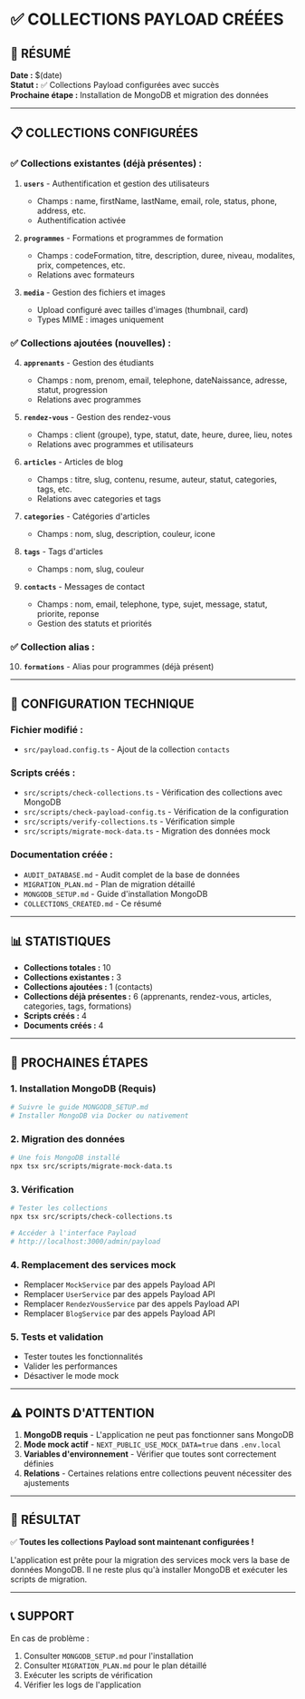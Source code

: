 # ✅ COLLECTIONS PAYLOAD CRÉÉES

## 🎉 RÉSUMÉ

**Date :** $(date)  
**Statut :** ✅ Collections Payload configurées avec succès  
**Prochaine étape :** Installation de MongoDB et migration des données

---

## 📋 COLLECTIONS CONFIGURÉES

### **✅ Collections existantes (déjà présentes) :**

1. **`users`** - Authentification et gestion des utilisateurs
   - Champs : name, firstName, lastName, email, role, status, phone, address, etc.
   - Authentification activée

2. **`programmes`** - Formations et programmes de formation
   - Champs : codeFormation, titre, description, duree, niveau, modalites, prix, competences, etc.
   - Relations avec formateurs

3. **`media`** - Gestion des fichiers et images
   - Upload configuré avec tailles d'images (thumbnail, card)
   - Types MIME : images uniquement

### **✅ Collections ajoutées (nouvelles) :**

4. **`apprenants`** - Gestion des étudiants
   - Champs : nom, prenom, email, telephone, dateNaissance, adresse, statut, progression
   - Relations avec programmes

5. **`rendez-vous`** - Gestion des rendez-vous
   - Champs : client (groupe), type, statut, date, heure, duree, lieu, notes
   - Relations avec programmes et utilisateurs

6. **`articles`** - Articles de blog
   - Champs : titre, slug, contenu, resume, auteur, statut, categories, tags, etc.
   - Relations avec categories et tags

7. **`categories`** - Catégories d'articles
   - Champs : nom, slug, description, couleur, icone

8. **`tags`** - Tags d'articles
   - Champs : nom, slug, couleur

9. **`contacts`** - Messages de contact
   - Champs : nom, email, telephone, type, sujet, message, statut, priorite, reponse
   - Gestion des statuts et priorités

### **✅ Collection alias :**

10. **`formations`** - Alias pour programmes (déjà présent)

---

## 🔧 CONFIGURATION TECHNIQUE

### **Fichier modifié :**

- `src/payload.config.ts` - Ajout de la collection `contacts`

### **Scripts créés :**

- `src/scripts/check-collections.ts` - Vérification des collections avec MongoDB
- `src/scripts/check-payload-config.ts` - Vérification de la configuration
- `src/scripts/verify-collections.ts` - Vérification simple
- `src/scripts/migrate-mock-data.ts` - Migration des données mock

### **Documentation créée :**

- `AUDIT_DATABASE.md` - Audit complet de la base de données
- `MIGRATION_PLAN.md` - Plan de migration détaillé
- `MONGODB_SETUP.md` - Guide d'installation MongoDB
- `COLLECTIONS_CREATED.md` - Ce résumé

---

## 📊 STATISTIQUES

- **Collections totales :** 10
- **Collections existantes :** 3
- **Collections ajoutées :** 1 (contacts)
- **Collections déjà présentes :** 6 (apprenants, rendez-vous, articles, categories, tags, formations)
- **Scripts créés :** 4
- **Documents créés :** 4

---

## 🚀 PROCHAINES ÉTAPES

### **1. Installation MongoDB (Requis)**

```bash
# Suivre le guide MONGODB_SETUP.md
# Installer MongoDB via Docker ou nativement
```

### **2. Migration des données**

```bash
# Une fois MongoDB installé
npx tsx src/scripts/migrate-mock-data.ts
```

### **3. Vérification**

```bash
# Tester les collections
npx tsx src/scripts/check-collections.ts

# Accéder à l'interface Payload
# http://localhost:3000/admin/payload
```

### **4. Remplacement des services mock**

- Remplacer `MockService` par des appels Payload API
- Remplacer `UserService` par des appels Payload API
- Remplacer `RendezVousService` par des appels Payload API
- Remplacer `BlogService` par des appels Payload API

### **5. Tests et validation**

- Tester toutes les fonctionnalités
- Valider les performances
- Désactiver le mode mock

---

## ⚠️ POINTS D'ATTENTION

1. **MongoDB requis** - L'application ne peut pas fonctionner sans MongoDB
2. **Mode mock actif** - `NEXT_PUBLIC_USE_MOCK_DATA=true` dans `.env.local`
3. **Variables d'environnement** - Vérifier que toutes sont correctement définies
4. **Relations** - Certaines relations entre collections peuvent nécessiter des ajustements

---

## 🎯 RÉSULTAT

✅ **Toutes les collections Payload sont maintenant configurées !**

L'application est prête pour la migration des services mock vers la base de données MongoDB. Il ne reste plus qu'à installer MongoDB et exécuter les scripts de migration.

---

## 📞 SUPPORT

En cas de problème :

1. Consulter `MONGODB_SETUP.md` pour l'installation
2. Consulter `MIGRATION_PLAN.md` pour le plan détaillé
3. Exécuter les scripts de vérification
4. Vérifier les logs de l'application
